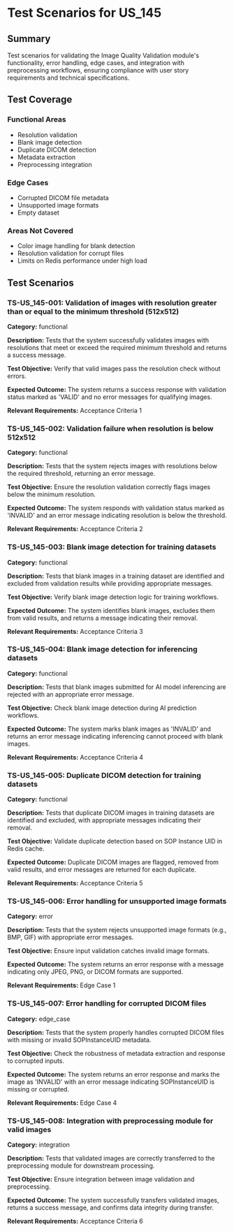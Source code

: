 # Test Scenarios for US_145

## Summary
Test scenarios for validating the Image Quality Validation module's functionality, error handling, edge cases, and integration with preprocessing workflows, ensuring compliance with user story requirements and technical specifications.

## Test Coverage
### Functional Areas
- Resolution validation
- Blank image detection
- Duplicate DICOM detection
- Metadata extraction
- Preprocessing integration

### Edge Cases
- Corrupted DICOM file metadata
- Unsupported image formats
- Empty dataset

### Areas Not Covered
- Color image handling for blank detection
- Resolution validation for corrupt files
- Limits on Redis performance under high load

## Test Scenarios

### TS-US_145-001: Validation of images with resolution greater than or equal to the minimum threshold (512x512)

**Category:** functional

**Description:**
Tests that the system successfully validates images with resolutions that meet or exceed the required minimum threshold and returns a success message.

**Test Objective:**
Verify that valid images pass the resolution check without errors.

**Expected Outcome:**
The system returns a success response with validation status marked as 'VALID' and no error messages for qualifying images.

**Relevant Requirements:** Acceptance Criteria 1

### TS-US_145-002: Validation failure when resolution is below 512x512

**Category:** functional

**Description:**
Tests that the system rejects images with resolutions below the required threshold, returning an error message.

**Test Objective:**
Ensure the resolution validation correctly flags images below the minimum resolution.

**Expected Outcome:**
The system responds with validation status marked as 'INVALID' and an error message indicating resolution is below the threshold.

**Relevant Requirements:** Acceptance Criteria 2

### TS-US_145-003: Blank image detection for training datasets

**Category:** functional

**Description:**
Tests that blank images in a training dataset are identified and excluded from validation results while providing appropriate messages.

**Test Objective:**
Verify blank image detection logic for training workflows.

**Expected Outcome:**
The system identifies blank images, excludes them from valid results, and returns a message indicating their removal.

**Relevant Requirements:** Acceptance Criteria 3

### TS-US_145-004: Blank image detection for inferencing datasets

**Category:** functional

**Description:**
Tests that blank images submitted for AI model inferencing are rejected with an appropriate error message.

**Test Objective:**
Check blank image detection during AI prediction workflows.

**Expected Outcome:**
The system marks blank images as 'INVALID' and returns an error message indicating inferencing cannot proceed with blank images.

**Relevant Requirements:** Acceptance Criteria 4

### TS-US_145-005: Duplicate DICOM detection for training datasets

**Category:** functional

**Description:**
Tests that duplicate DICOM images in training datasets are identified and excluded, with appropriate messages indicating their removal.

**Test Objective:**
Validate duplicate detection based on SOP Instance UID in Redis cache.

**Expected Outcome:**
Duplicate DICOM images are flagged, removed from valid results, and error messages are returned for each duplicate.

**Relevant Requirements:** Acceptance Criteria 5

### TS-US_145-006: Error handling for unsupported image formats

**Category:** error

**Description:**
Tests that the system rejects unsupported image formats (e.g., BMP, GIF) with appropriate error messages.

**Test Objective:**
Ensure input validation catches invalid image formats.

**Expected Outcome:**
The system returns an error response with a message indicating only JPEG, PNG, or DICOM formats are supported.

**Relevant Requirements:** Edge Case 1

### TS-US_145-007: Error handling for corrupted DICOM files

**Category:** edge_case

**Description:**
Tests that the system properly handles corrupted DICOM files with missing or invalid SOPInstanceUID metadata.

**Test Objective:**
Check the robustness of metadata extraction and response to corrupted inputs.

**Expected Outcome:**
The system returns an error response and marks the image as 'INVALID' with an error message indicating SOPInstanceUID is missing or corrupted.

**Relevant Requirements:** Edge Case 4

### TS-US_145-008: Integration with preprocessing module for valid images

**Category:** integration

**Description:**
Tests that validated images are correctly transferred to the preprocessing module for downstream processing.

**Test Objective:**
Ensure integration between image validation and preprocessing.

**Expected Outcome:**
The system successfully transfers validated images, returns a success message, and confirms data integrity during transfer.

**Relevant Requirements:** Acceptance Criteria 6
